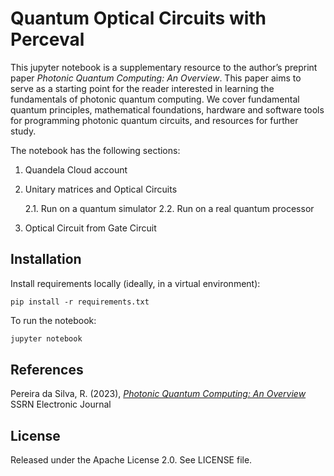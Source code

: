 # Quantum Optical Circuits with Perceval

This jupyter notebook is a supplementary resource to the author’s preprint paper  _Photonic Quantum Computing: An Overview_. This paper aims to serve as a starting point for the reader interested in learning the fundamentals of photonic quantum computing. We cover fundamental quantum principles, mathematical foundations, hardware and software tools for programming photonic quantum circuits, and resources for further study.

The notebook has the following sections:
  
   1. Quandela Cloud account
   
   2. Unitary matrices and Optical Circuits
   
       2.1. Run on a quantum simulator
       2.2. Run on a real quantum processor
       
   3. Optical Circuit from Gate Circuit


## Installation



Install requirements locally (ideally, in a virtual environment):

    pip install -r requirements.txt



To run the notebook:

```bash
jupyter notebook
```

<!--- [^1]: Leap's IDE, which runs VS Code, does not support all notebook extensions. --->

## References

Pereira da Silva, R. (2023), [_Photonic Quantum Computing: An Overview_](http://dx.doi.org/10.2139/ssrn.4546053) SSRN Electronic Journal
 
## License

Released under the Apache License 2.0. See LICENSE file.
